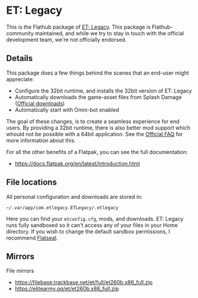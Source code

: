 # ET: Legacy

This is the Flathub package of [ET: Legacy](https://www.etlegacy.com/). This package is Flathub-community maintained, and while we try to stay in touch with the official development team, we're not officially endorsed.

## Details
This package does a few things behind the scenes that an end-user might appreciate:
- Configure the 32bit runtime, and installs the 32bit version of ET: Legacy
- Automatically downloads the game-asset files from Splash Damage ([Official downloads](https://www.splashdamage.com/games/wolfenstein-enemy-territory/))
- Automatically start with Omni-bot enabled

The goal of these changes, is to create a seamless experience for end users. By providing a 32bit runtime, there is also better mod support which whould not be possible with a 64bit application. See the [Official FAQ](https://github.com/etlegacy/etlegacy/wiki/FAQ) for more information about this.

For all the other benefits of a Flatpak, you can see the full documentation:

- https://docs.flatpak.org/en/latest/introduction.html

## File locations

All personal configuration and downloads are stored in:

```
~/.var/app/com.etlegacy.ETLegacy/.etlegacy
```

Here you can find your `etconfig.cfg`, mods, and downloads. ET: Legacy runs fully sandboxed so it can't access any of your files in your Home directory. If you wish to change the default sandbox permissions, I recommend [Flatseal](https://flathub.org/apps/details/com.github.tchx84.Flatseal).

## Mirrors

File mirrors

- https://filebase.trackbase.net/et/full/et260b.x86_full.zip
- https://elitearmy.gg/et/et260b.x86_full.zip
